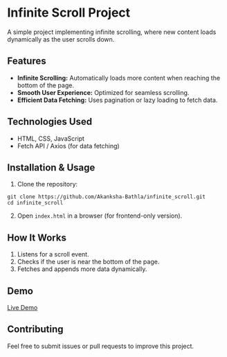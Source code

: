 # Infinite Scroll Project
A simple project implementing infinite scrolling, where new content loads dynamically as the user scrolls down.

## Features
- **Infinite Scrolling:** Automatically loads more content when reaching the bottom of the page.
- **Smooth User Experience:** Optimized for seamless scrolling.
- **Efficient Data Fetching:** Uses pagination or lazy loading to fetch data.
## Technologies Used
- HTML, CSS, JavaScript
- Fetch API / Axios (for data fetching)
## Installation & Usage
1. Clone the repository:
```
git clone https://github.com/Akanksha-Bathla/infinite_scroll.git
cd infinite_scroll
```
2. Open `index.html` in a browser (for frontend-only version).
## How It Works
1. Listens for a scroll event.
2. Checks if the user is near the bottom of the page.
3. Fetches and appends more data dynamically.
## Demo
[Live Demo](https://akanksha-bathla.github.io/Infinite_scroll/)

## Contributing
Feel free to submit issues or pull requests to improve this project.
